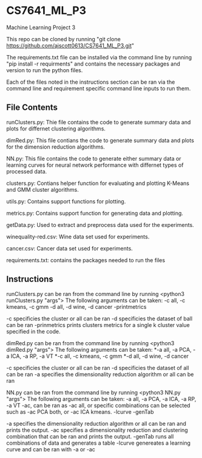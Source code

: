 # CS7641_ML_P3
Machine Learning Project 3

This repo can be cloned by running "git clone https://github.com/ajscott0613/CS7641_ML_P3.git"

The requirements.txt file can be installed via the command line by running "pip install -r requirments" and contains the necessary packages and version to run the python files.

Each of the files noted in the instructions section can be ran via the command line and requirement specific command line inputs to run them.

## File Contents

runClusters.py: Thie file contains the code to generate summary data and plots for differnet clustering algorithms.

dimRed.py: This file contians the code to generate summary data and plots for the dimension reduction algorithms.

NN.py:  This file contains the code to generate either summary data or learning curves for neural network performance with differnet types of processed data.

clusters.py:  Contians helper function for evaluating and plotting K-Means and GMM cluster algorithms.

utils.py: Contains support functions for plotting.

metrics.py:  Contains support function for generating data and plotting.

getData.py: Used to extract and preprocess data used for the experiments.

winequality-red.csv: Wine data set used for experiments.

cancer.csv: Cancer data set used for experiments.

requirements.txt: contains the packages needed to run the files

## Instructions

runClusters.py can be ran from the command line by running <python3 runClusters.py "args">
The following arguments can be taken:
-c all, -c kmeans, -c gmm
-d all, -d wine, -d cancer
-printmetrics

-c specificies the cluster or all can be ran
-d specificies the dataset of ball can be ran
-prinmetrics prints clusters metrics for a single k cluster value specified in the code.


dimRed.py can be ran from the command line by running <python3 dimRed.py "args">
The following arguments can be taken:
*-a all, -a PCA, -a ICA, -a RP, -a VT
*-c all, -c kmeans, -c gmm
*-d all, -d wine, -d cancer

-c specificies the cluster or all can be ran
-d specificies the dataset of all can be ran
-a specifies the dimensionality reduction algorithm or all can be ran


NN.py can be ran from the command line by running <python3 NN.py "args">
The following arguments can be taken:
-a all, -a PCA, -a ICA, -a RP, -a VT
-ac, can be ran as -ac all, or specific combinations can be selected such as -ac PCA both, or -ac ICA kmeans. 
-lcurve
-genTab

-a specifies the dimensionality reduction algorithm or all can be ran and prints the output.
-ac specifies a dimensionality reduction and clustering combination that can be ran and prints the output.
-genTab runs all combinations of data and generates a table
-lcurve genereates a learning curve and can be ran with -a or -ac
